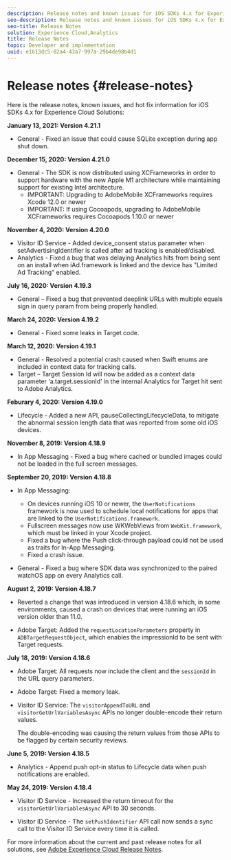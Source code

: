 ```yaml
---
description: Release notes and known issues for iOS SDKs 4.x for Experience Cloud Solutions.
seo-description: Release notes and known issues for iOS SDKs 4.x for Experience Cloud Solutions.
seo-title: Release Notes
solution: Experience Cloud,Analytics
title: Release Notes
topic: Developer and implementation
uuid: e1613dc5-02a4-43a7-997a-29b4de98b4d1
---
```


# Release notes {#release-notes}

Here is the release notes, known issues, and hot fix information for iOS SDKs 4.x for Experience Cloud Solutions:

**January 13, 2021: Version 4.21.1**

* General - Fixed an issue that could cause SQLite exception during app shut down.

**December 15, 2020: Version 4.21.0**

* General - The SDK is now distributed using XCFrameworks in order to support hardware with the new Apple M1 architecture while maintaining support for existing Intel architecture.
  * IMPORTANT: Upgrading to AdobeMobile XCFrameworks requires Xcode 12.0 or newer
  * IMPORTANT: If using Cocoapods, upgrading to AdobeMobile XCFrameworks requires Cocoapods 1.10.0 or newer

**November 4, 2020: Version 4.20.0**

* Visitor ID Service - Added device_consent status parameter when setAdvertisingIdentifier is called after ad tracking is enabled/disabled.
* Analytics - Fixed a bug that was delaying Analytics hits from being sent on an install when iAd.framework is linked and the device has "Limited Ad Tracking" enabled.

**July 16, 2020: Version 4.19.3**

* General – Fixed a bug that prevented deeplink URLs with multiple equals sign in query param from being properly handled.

**March 24, 2020: Version 4.19.2**

* General - Fixed some leaks in Target code.

**March 12, 2020: Version 4.19.1**

* General - Resolved a potential crash caused when Swift enums are included in context data for tracking calls.
* Target – Target Session Id will now be added as a context data parameter ‘a.target.sessionId’ in the internal Analytics for Target hit sent to Adobe Analytics.

**Feburary 4, 2020: Version 4.19.0**

* Lifecycle - Added a new API, pauseCollectingLifecycleData, to mitigate the abnormal session length data that was reported from some old iOS devices.

**November 8, 2019: Version 4.18.9**

* In App Messaging - Fixed a bug where cached or bundled images could not be loaded in the full screen messages.

**September 20, 2019: Version 4.18.8**

* In App Messaging:

  * On devices running iOS 10 or newer, the `UserNotifications` framework is now used to schedule local notifications for apps that are linked to the `UserNotifications.framework`.
  * Fullscreen messages now use WKWebViews from `WebKit.framework`, which must be linked in your Xcode project.
  * Fixed a bug where the Push click-through payload could not be used as traits for In-App Messaging.
  * Fixed a crash issue.

* General - Fixed a bug where SDK data was synchronized to the paired watchOS app on every Analytics call.

**August 2, 2019: Version 4.18.7**

* Reverted a change that was introduced in version 4.18.6 which, in some environments, caused a crash on devices that were running an iOS version older than 11.0.

* Adobe Target: Added the `requestLocationParameters` property in `ADBTargetRequestObject`, which enables the impressionId to be sent with Target requests.

**July 18, 2019: Version 4.18.6**

* Adobe Target: All requests now include the client and the `sessionId` in the URL query parameters.
* Adobe Target: Fixed a memory leak.
* Visitor ID Service: The `visitorAppendToURL` and `visitorGetUrlVariablesAsync` APIs no longer double-encode their return values.

  The double-encoding was causing the return values from those APIs to be flagged by certain security reviews.

**June 5, 2019: Version 4.18.5**

* Analytics - Append push opt-in status to Lifecycle data when push notifications are enabled.

**May 24, 2019: Version 4.18.4**

* Visitor ID Service - Increased the return timeout for the
`visitorGetUrlVariablesAsync` API to 30 seconds.

* Visitor ID Service - The `setPushIdentifier` API call now sends a sync call to the Visitor ID Service every time it is called.

For more information about the current and past release notes for all solutions, see [Adobe Experience Cloud Release Notes](https://docs.adobe.com/content/help/en/release-notes/experience-cloud/current.html).
